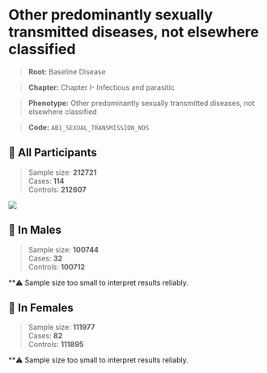 # Other predominantly sexually transmitted diseases, not elsewhere classified

> **Root:** Baseline Disease  

> **Chapter:** Chapter I- Infectious and parasitic  

> **Phenotype:** Other predominantly sexually transmitted diseases, not elsewhere classified  

> **Code:** `AB1_SEXUAL_TRANSMISSION_NOS`

## 🧪 All Participants  
> Sample size: **212721**  
> Cases: **114**  
> Controls: **212607**
<img src="/Disease/Figures/ALL/Baseline/AB1_SEXUAL_TRANSMISSION_NOS.png"/>
<CsvTable src="/Disease/Data/ALL/Baseline/LG_AB1_SEXUAL_TRANSMISSION_NOS.csv" label="🔍 View full results" />

## 👨 In Males  
> Sample size: **100744**  
> Cases: **32**  
> Controls: **100712**

**⚠️ Sample size too small to interpret results reliably.

## 👩 In Females  
> Sample size: **111977**  
> Cases: **82**  
> Controls: **111895**

**⚠️ Sample size too small to interpret results reliably.
